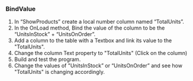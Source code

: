 ﻿### BindValue
1.	In “ShowProducts” create a local number column named “TotalUnits”.
2.	In the OnLoad method, Bind the value of the column to be the “UnitsInStock” + “UnitsOnOrder”.
3.	Add a column to the table with a Textbox and link its value to the "TotalUnits".
4.	Change the column Text property to "TotalUnits" (Click on the column)
5.	Build and test the program.
6.	Change the values of "UnitsInStock” or “UnitsOnOrder” and see how "TotalUnits" is changing accordingly.
